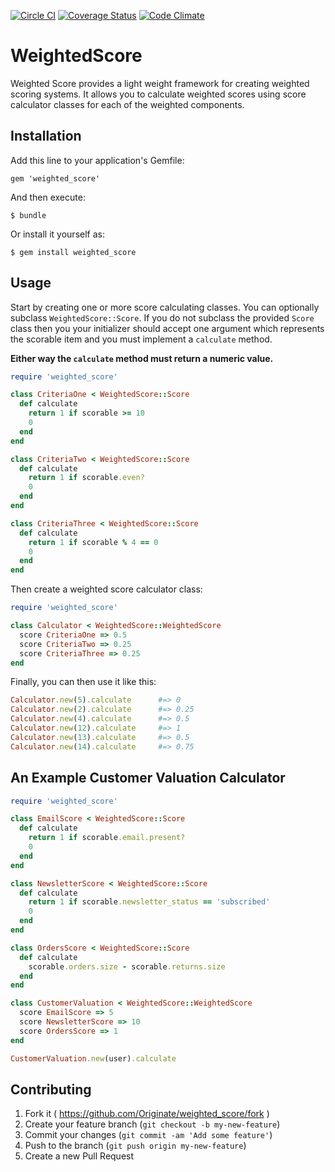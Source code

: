 [![Circle CI](https://circleci.com/gh/Originate/weighted_score.svg?style=svg)](https://circleci.com/gh/Originate/weighted_score)
[![Coverage Status](https://coveralls.io/repos/Originate/weighted_score/badge.svg?branch=master&service=github)](https://coveralls.io/github/Originate/weighted_score?branch=master)
[![Code Climate](https://codeclimate.com/github/Originate/weighted_score/badges/gpa.svg)](https://codeclimate.com/github/Originate/weighted_score)

# WeightedScore

Weighted Score provides a light weight framework for creating weighted
scoring systems. It allows you to calculate weighted scores using score
calculator classes for each of the weighted components.

## Installation

Add this line to your application's Gemfile:

    gem 'weighted_score'

And then execute:

    $ bundle

Or install it yourself as:

    $ gem install weighted_score

## Usage

Start by creating one or more score calculating classes.
You can optionally subclass `WeightedScore::Score`.
If you do not subclass the provided `Score` class then
you your initializer should accept one argument which represents
the scorable item and you must implement a `calculate` method.

**Either way the `calculate` method must return a numeric value.**

```ruby
require 'weighted_score'

class CriteriaOne < WeightedScore::Score
  def calculate
    return 1 if scorable >= 10
    0
  end
end

class CriteriaTwo < WeightedScore::Score
  def calculate
    return 1 if scorable.even?
    0
  end
end

class CriteriaThree < WeightedScore::Score
  def calculate
    return 1 if scorable % 4 == 0
    0
  end
end
```

Then create a weighted score calculator class:

```ruby
require 'weighted_score'

class Calculator < WeightedScore::WeightedScore
  score CriteriaOne => 0.5
  score CriteriaTwo => 0.25
  score CriteriaThree => 0.25
end
```

Finally, you can then use it like this:

```ruby
Calculator.new(5).calculate      #=> 0
Calculator.new(2).calculate      #=> 0.25
Calculator.new(4).calculate      #=> 0.5
Calculator.new(12).calculate     #=> 1
Calculator.new(13).calculate     #=> 0.5
Calculator.new(14).calculate     #=> 0.75
```

## An Example Customer Valuation Calculator

```ruby
require 'weighted_score'

class EmailScore < WeightedScore::Score
  def calculate
    return 1 if scorable.email.present?
    0
  end
end

class NewsletterScore < WeightedScore::Score
  def calculate
    return 1 if scorable.newsletter_status == 'subscribed'
    0
  end
end

class OrdersScore < WeightedScore::Score
  def calculate
    scorable.orders.size - scorable.returns.size
  end
end

class CustomerValuation < WeightedScore::WeightedScore
  score EmailScore => 5
  score NewsletterScore => 10
  score OrdersScore => 1
end

CustomerValuation.new(user).calculate
```


## Contributing

1. Fork it ( https://github.com/Originate/weighted_score/fork )
2. Create your feature branch (`git checkout -b my-new-feature`)
3. Commit your changes (`git commit -am 'Add some feature'`)
4. Push to the branch (`git push origin my-new-feature`)
5. Create a new Pull Request
